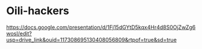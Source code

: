 # Oili-hackers
https://docs.google.com/presentation/d/1Fj15dGYtD5kqx4Hr4d8S0OjZwZg6wosI/edit?usp=drive_link&ouid=117308695130408056809&rtpof=true&sd=true
